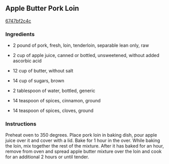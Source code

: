 ## Apple Butter Pork Loin

[6747bf2c4c](http://www.food.com/recipe/apple-butter-pork-loin-485901)

### Ingredients

 - 2 pound of pork, fresh, loin, tenderloin, separable lean only, raw

 - 2 cup of apple juice, canned or bottled, unsweetened, without added ascorbic acid

 - 12 cup of butter, without salt

 - 14 cup of sugars, brown

 - 2 tablespoon of water, bottled, generic

 - 14 teaspoon of spices, cinnamon, ground

 - 14 teaspoon of spices, cloves, ground

### Instructions

Preheat oven to 350 degrees. Place pork loin in baking dish, pour apple juice over it and cover with a lid. Bake for 1 hour in the over. While baking the loin, mix together the rest of the mixture. After it has baked for an hour, remove from oven and spread apple butter mixture over the loin and cook for an additional 2 hours or until tender.